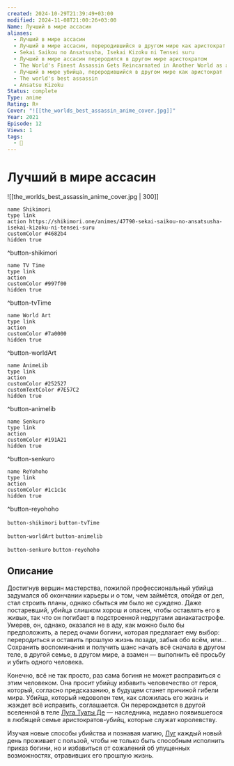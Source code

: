 ```yaml
---
created: 2024-10-29T21:39:49+03:00
modified: 2024-11-08T21:00:26+03:00
Name: Лучший в мире ассасин
aliases:
  - Лучший в мире ассасин
  - Лучший в мире ассасин, переродившийся в другом мире как аристократ
  - Sekai Saikou no Ansatsusha, Isekai Kizoku ni Tensei suru
  - Лучший в мире ассасин переродился в другом мире аристократом
  - The World's Finest Assassin Gets Reincarnated in Another World as an Aristocrat
  - Лучший в мире убийца, переродившийся в другом мире как аристократ
  - The world's best assassin
  - Ansatsu Kizoku
Status: complete
Type: anime
Rating: R+
Cover: "![[the_worlds_best_assassin_anime_cover.jpg]]"
Year: 2021
Episode: 12
Views: 1
tags:
  - 🔞
---
```


# Лучший в мире ассасин

![[the_worlds_best_assassin_anime_cover.jpg | 300]]

```button
name Shikimori
type link
action https://shikimori.one/animes/47790-sekai-saikou-no-ansatsusha-isekai-kizoku-ni-tensei-suru
customColor #4682b4
hidden true
```
^button-shikimori

```button
name TV Time
type link
action 
customColor #997f00
hidden true
```
^button-tvTime

```button
name World Art
type link
action 
customColor #7a0000
hidden true
```
^button-worldArt

```button
name AnimeLib
type link
action 
customColor #252527
customTextColor #7E57C2
hidden true
```
^button-animelib

```button
name Senkuro
type link
action 
customColor #191A21
hidden true
```
^button-senkuro

```button
name ReYohoho
type link
action 
customColor #1c1c1c
hidden true
```
^button-reyohoho



`button-shikimori` `button-tvTime`

`button-worldArt` `button-animelib`

`button-senkuro` `button-reyohoho`

## Описание

Достигнув вершин мастерства, пожилой профессиональный убийца задумался об окончании карьеры и о том, чем займётся, отойдя от дел, стал строить планы, однако сбыться им было не суждено. Даже постаревший, убийца слишком хорош и опасен, чтобы оставлять его в живых, так что он погибает в подстроенной недругами авиакатастрофе. Умерев, он, однако, оказался не в аду, как можно было бы предположить, а перед очами богини, которая предлагает ему выбор: переродиться и оставить прошлую жизнь позади, забыв обо всём, или... Сохранить воспоминания и получить шанс начать всё сначала в другом теле, в другой семье, в другом мире, а взамен — выполнить её просьбу и убить одного человека.

Конечно, всё не так просто, раз сама богиня не может расправиться с этим человеком. Она просит убийцу избавить человечество от героя, который, согласно предсказанию, в будущем станет причиной гибели мира. Убийца, который недоволен тем, как сложилась его жизнь и жаждет всё исправить, соглашается. Он перерождается в другой вселенной в теле [Луга Туаты Де](https://shikimori.one/characters/192917-lugh-tuatha-d) — наследника, недавно появившегося в любящей семье аристократов-убийц, которые служат королевству.

Изучая новые способы убийства и познавая магию, [Луг](https://shikimori.one/characters/192917-lugh-tuatha-d) каждый новый день проживает с пользой, чтобы не только быть способным исполнить приказ богини, но и избавиться от сожалений об упущенных возможностях, отравивших его прошлую жизнь.
